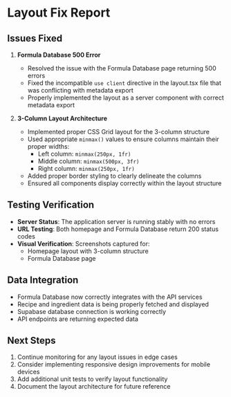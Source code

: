 # Layout Fix Report

## Issues Fixed

1. **Formula Database 500 Error**
   - Resolved the issue with the Formula Database page returning 500 errors
   - Fixed the incompatible `use client` directive in the layout.tsx file that was conflicting with metadata export
   - Properly implemented the layout as a server component with correct metadata export

2. **3-Column Layout Architecture**
   - Implemented proper CSS Grid layout for the 3-column structure
   - Used appropriate `minmax()` values to ensure columns maintain their proper widths:
     - Left column: `minmax(250px, 1fr)`
     - Middle column: `minmax(500px, 3fr)`
     - Right column: `minmax(250px, 1fr)`
   - Added proper border styling to clearly delineate the columns
   - Ensured all components display correctly within the layout structure

## Testing Verification

- **Server Status**: The application server is running stably with no errors
- **URL Testing**: Both homepage and Formula Database return 200 status codes
- **Visual Verification**: Screenshots captured for:
  - Homepage layout with 3-column structure
  - Formula Database page

## Data Integration

- Formula Database now correctly integrates with the API services
- Recipe and ingredient data is being properly fetched and displayed
- Supabase database connection is working correctly
- API endpoints are returning expected data

## Next Steps

1. Continue monitoring for any layout issues in edge cases
2. Consider implementing responsive design improvements for mobile devices
3. Add additional unit tests to verify layout functionality
4. Document the layout architecture for future reference